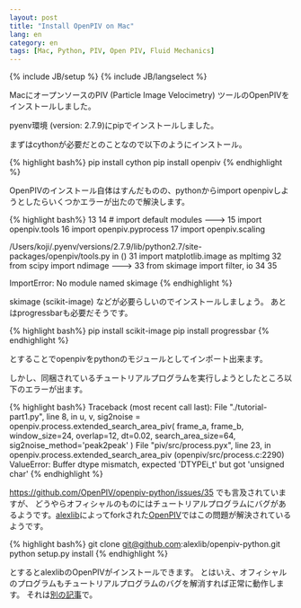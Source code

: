 ```yaml
---
layout: post
title: "Install OpenPIV on Mac"
lang: en
category: en
tags: [Mac, Python, PIV, Open PIV, Fluid Mechanics]
---
```

{% include JB/setup %}
{% include JB/langselect %}

<!-- Install OpenPIV on Mac -->

MacにオープンソースのPIV (Particle Image Velocimetry) ツールのOpenPIVをインストールしました。

pyenv環境 (version: 2.7.9)にpipでインストールしました。

まずはcythonが必要だとのことなので以下のようにインストール。

{% highlight bash%}
pip install cython
pip install openpiv
{% endhighlight %}

OpenPIVのインストール自体はすんだものの、pythonからimport openpivしようとしたらいくつかエラーが出たので解決します。

{% highlight bash%}
     13
     14 # import default modules
---> 15 import openpiv.tools
     16 import openpiv.pyprocess
     17 import openpiv.scaling

/Users/koji/.pyenv/versions/2.7.9/lib/python2.7/site-packages/openpiv/tools.py in <module>()
     31 import matplotlib.image as mpltimg
     32 from scipy import ndimage
---> 33 from skimage import filter, io
     34
     35

ImportError: No module named skimage
{% endhighlight %}

skimage (scikit-image) などが必要らしいのでインストールしましょう。
あとはprogressbarも必要だそうです。

{% highlight bash%}
pip install scikit-image
pip install progressbar
{% endhighlight %}

とすることでopenpivをpythonのモジュールとしてインポート出来ます。

しかし、同梱されているチュートリアルプログラムを実行しようとしたところ以下のエラーが出ます。

{% highlight bash%}
Traceback (most recent call last):
  File "./tutorial-part1.py", line 8, in <module>
    u, v, sig2noise = openpiv.process.extended_search_area_piv( frame_a, frame_b, window_size=24, overlap=12, dt=0.02, search_area_size=64, sig2noise_method='peak2peak' )
  File "piv/src/process.pyx", line 23, in openpiv.process.extended_search_area_piv (openpiv/src/process.c:2290)
ValueError: Buffer dtype mismatch, expected 'DTYPEi_t' but got 'unsigned char'
{% endhighlight %}

https://github.com/OpenPIV/openpiv-python/issues/35
でも言及されていますが、
どうやらオフィシャルのものにはチュートリアルプログラムにバグがあるようです。[alexlib](https://github.com/alexlib)によってforkされた[OpenPIV](https://github.com/alexlib/openpiv-python)ではこの問題が解決されているようです。

{% highlight bash%}
git clone git@github.com:alexlib/openpiv-python.git
python setup.py install
{% endhighlight %}

とするとalexlibのOpenPIVがインストールできます。
とはいえ、オフィシャルのプログラムもチュートリアルプログラムのバグを解消すれば正常に動作します。
それは[別の記事](../../../../2015/05/05/fixing-bugs-in-tutorial-program-of-openpiv/)で。
